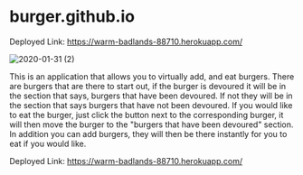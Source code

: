# burger.github.io

Deployed Link: https://warm-badlands-88710.herokuapp.com/

![2020-01-31 (2)](https://user-images.githubusercontent.com/55032432/78815379-31789080-799e-11ea-94d7-070dfdd96234.png)

This is an application that allows you to virtually add, and eat burgers.  There are burgers that are there to start out, if the burger is devoured it will be in the section that says, burgers that have been devoured.  If not they will be in the section that says burgers that have not been devoured.  If you would like to eat the burger, just click the button next to the corresponding burger, it will then move the burger to the "burgers that have been devoured" section.  In addition you can add burgers, they will then be there instantly for you to eat if you would like.


Deployed Link: https://warm-badlands-88710.herokuapp.com/
